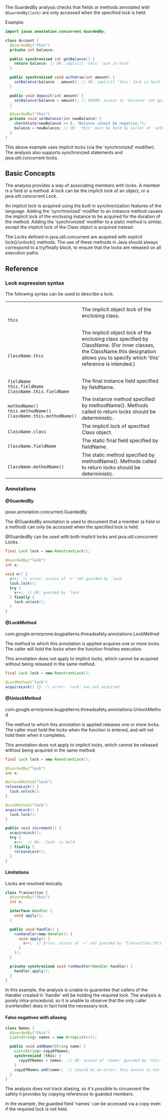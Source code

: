 The GuardedBy analysis checks that fields or methods annotated with
`@GuardedBy(lock)` are only accessed when the specified lock is held.

Example:

```java
import javax.annotation.concurrent.GuardedBy;

class Account {
  @GuardedBy("this")
  private int balance;

  public synchronized int getBalance() {
    return balance; // OK: implicit 'this' lock is held.
  }

  public synchronized void withdraw(int amount) {
    setBalance(balance - amount); // OK: implicit 'this' lock is held.
  }

  public void deposit(int amount) {
    setBalance(balance + amount); // ERROR: access to 'balance' not guarded by 'this'.
  }

  @GuardedBy("this")
  private void setBalance(int newBalance) {
    checkState(newBalance >= 0, "Balance cannot be negative.");
    balance = newBalance; // OK: 'this' must be held by caller of 'setBalance'.
  }
}
```

This above example uses implicit locks (via the 'synchronized' modifier). The
analysis also supports synchronized statements and java.util.concurrent locks.

## Basic Concepts

The analysis provides a way of associating members with locks. A member is a
field or a method. A lock can be the implicit lock of an object, or a
java.util.concurrent Lock.

An implicit lock is acquired using the built in synchronization features of the
language. Adding the 'synchronized' modifier to an instance method causes the
implicit lock of the enclosing instance to be acquired for the duration of the
method. Adding the 'synchronized' modifier to a static method is similar,
except the implicit lock of the Class object is acquired instead.

The Locks defined in java.util.concurrent are acquired with explicit
lock()/unlock() methods. The use of these methods in Java should always
correspond to a try/finally block, to ensure that the locks are released on all
execution paths.

## Reference

### Lock expression syntax

The following syntax can be used to describe a lock:


<table><tr><td><code>

this
</code></td><td>
The implicit object lock of the enclosing class.
</td></tr><tr><td><code>

ClassName.this
</code></td><td>
The implicit object lock of the enclosing class specified by ClassName.
(For inner classes, the ClassName.this designation allows you to specify which
'this' reference is intended.)

</td></tr><tr><td><code>
fieldName
this.fieldName
ClassName.this.fieldName
</code></td><td>
The final instance field specified by fieldName.

</td></tr><tr><td><code>
methodName()
this.methodName()
ClassName.this.methodName()
</code></td><td>
The instance method specified by methodName(). Methods called to return
locks should be deterministic.

</td></tr><tr><td><code>
ClassName.class
</code></td><td>
The implicit lock of specified Class object.

</td></tr><tr><td><code>
ClassName.fieldName
</code></td><td>
The static final field specified by fieldName.

</td></tr><tr><td><code>
ClassName.methodName()
</code></td><td>
The static method specified by methodName(). Methods called to return locks
should be deterministic.

</td></tr></table>

### Annotations

#### @GuardedBy

javax.annotation.concurrent.GuardedBy

The @GuardedBy annotation is used to document that a member (a field or a
method) can only be accessed when the specified lock is held.

@GuardedBy can be used with both implicit locks and java.util.concurrent
Locks.

```java
final Lock lock = new ReentrantLock();

@GuardedBy("lock")
int x;

void m() {
  x++;  // error: access of 'x' not guarded by 'lock'
  lock.lock();
  try {
    x++;  // OK: guarded by 'lock'
  } finally {
    lock.unlock();
  }
}
```

#### @LockMethod

com.google.errorprone.bugpatterns.threadsafety.annotations.LockMethod

The method to which this annotation is applied acquires one or more locks. The
caller will hold the locks when the function finishes execution.
 
This annotation does not apply to implicit locks, which cannot be acquired
without being released in the same method.

```java
final Lock lock = new ReentrantLock();

@LockMethod("lock")
acquireLock() {}  // error: 'lock' was not acquired
```

#### @UnlockMethod

com.google.errorprone.bugpatterns.threadsafety.annotations.UnlockMethod

The method to which this annotation is applied releases one or more locks. The
caller must hold the locks when the function is entered, and will not hold them
when it completes.
 
This annotation does not apply to implicit locks, which cannot be released
without being acquired in the same method.

```java
final Lock lock = new ReentrantLock();

@GuardedBy("lock")
int x;

@UnlockMethod("lock")
releaseLock() {
  lock.unlock();
}

@LockMethod("lock")
acquireLock() {
  lock.lock();
}

public void increment() {
  acquireLock();
  try {
    x++;  // OK: 'lock' is held
  } finally {
    releaseLock();
  }
}
```

#### Limitations

Locks are resolved lexically

```java
class Transaction {
  @GuardedBy("this")
  int x;

  interface Handler {
    void apply();
  }

  public void handle() {
    runHandler(new Handler() {
      void apply() {
        x++;  // Error: access of 'x' not guarded by 'Transaction.this'
      }
    });
  }

  private synchronized void runHandler(Handler handler) {
    handler.apply();
  }
}
```

In this example, the analysis is unable to guarantee that callers of the
Handler created in 'handle' will be holding the required lock. The analysis is
purely intra-procedural, so it is unable to observe that the only caller
(runHandler) does in fact hold the necessary lock.

#### False negatives with aliasing

```java
class Names {
  @GuardedBy("this")
  List<String> names = new ArrayList<>();

  public void addName(String name) {
    List<String> copyOfNames;
    synchronized (this) {
      copyOfNames = names;  // OK: access of 'names' guarded by 'this'
    }
    copyOfNames.add(name);  // should be an error: this access is not thread-safe!
  }
}
```

The analysis does not track aliasing, so it's possible to circumvent the safety
it provides by copying references to guarded members.

In the example, the guarded field 'names' can be accessed via a copy even if
the required lock is not held.

